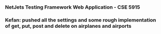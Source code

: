 ### NetJets Testing Framework Web Application - CSE 5915
### Kefan: pushed all the settings and some rough implementation of get, put, post and delete on airplanes and airports
